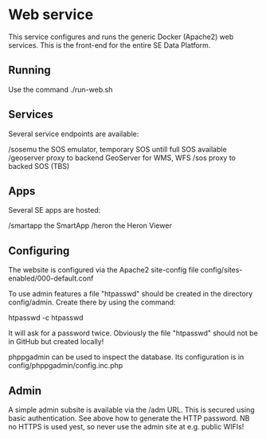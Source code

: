 # Web service

This service configures and runs the generic Docker (Apache2) web services.
This is the front-end for the entire SE Data Platform. 

## Running

Use the command ./run-web.sh

## Services

Several service endpoints are available:

/sosemu the SOS emulator, temporary SOS untill full SOS available
/geoserver  proxy to backend GeoServer for WMS, WFS
/sos proxy to backed SOS (TBS)

## Apps

Several SE apps are hosted:

/smartapp the SmartApp
/heron  the Heron Viewer

## Configuring

The website is configured via the Apache2 site-config file config/sites-enabled/000-default.conf

To use admin features a file "htpasswd" should be created in the directory config/admin. 
Create there by using the command:

htpasswd -c htpasswd <username>

It will ask for a password twice. Obviously the file "htpasswd" should not be in GitHub
but created locally!

phppgadmin can be used to inspect the database. Its configuration is in config/phppgadmin/config.inc.php

## Admin

A simple admin subsite is available via the /adm URL. This is secured using basic authentication.
See above how to generate the HTTP password. NB no HTTPS is used yest, so never use 
the admin site at e.g. public WIFIs!




